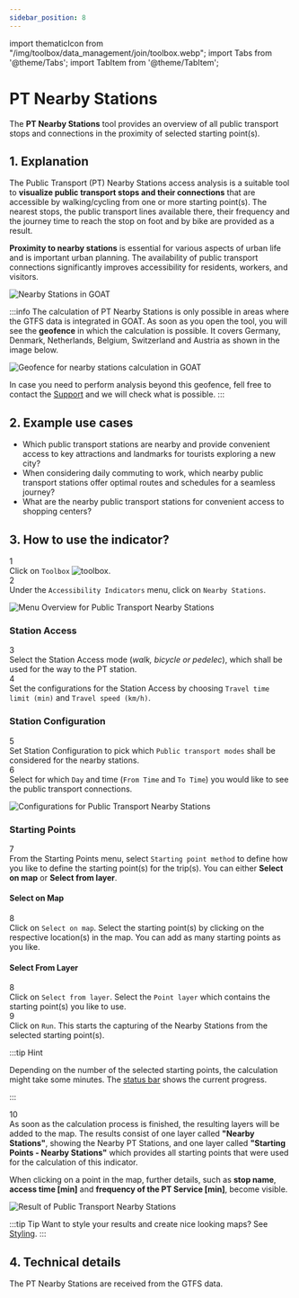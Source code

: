 ```yaml
---
sidebar_position: 8
---
```

import thematicIcon from "/img/toolbox/data_management/join/toolbox.webp";
import Tabs from '@theme/Tabs';
import TabItem from '@theme/TabItem';


# PT Nearby Stations

The **PT Nearby Stations** tool provides an overview of all public transport stops and connections in the proximity of selected starting point(s).

## 1. Explanation

The Public Transport (PT) Nearby Stations access analysis is a suitable tool to **visualize public transport stops and their connections** that are accessible by walking/cycling from one or more starting point(s). The nearest stops, the public transport lines available there, their frequency and the journey time to reach the stop on foot and by bike are provided as a result.

**Proximity to nearby stations** is essential for various aspects of urban life and is important urban planning. The availability of public transport connections significantly improves accessibility for residents, workers, and visitors.


![Nearby Stations in GOAT](/img/toolbox/accessibility_indicators/nearby_stations/nearby_stations_example.png "Nearby Stations in GOAT")

:::info 
The calculation of PT Nearby Stations is only possible in areas where the GTFS data is integrated in GOAT. As soon as you open the tool, you will see the **geofence** in which the calculation is possible. It covers Germany, Denmark, Netherlands, Belgium, Switzerland and Austria as shown in the image below.


<div style={{ display: 'flex', flexDirection: 'column', alignItems: 'center' }}>
  <img src={require('/img/toolbox/accessibility_indicators/nearby_stations/geofence.png').default} alt="Geofence for nearby stations calculation in GOAT" style={{ maxHeight: "400px", maxWidth: "400px", alignItems:'center'}}/>
</div> 

In case you need to perform analysis beyond this geofence, fell free to contact the [Support](https://plan4better.de/en/contact/ "Contact Support") and we will check what is possible. 
:::

## 2. Example use cases 

- Which public transport stations are nearby and provide convenient access to key attractions and landmarks for tourists exploring a new city?
- When considering daily commuting to work, which nearby public transport stations offer optimal routes and schedules for a seamless journey?
- What are the nearby public transport stations for convenient access to shopping centers?



## 3. How to use the indicator?

<div class="step">
  <div class="step-number">1</div>
  <div class="content">Click on <code>Toolbox</code> <img src={thematicIcon} alt="toolbox" style={{width: "25px"}}/>. </div>
</div>

<div class="step">
  <div class="step-number">2</div>
  <div class="content">Under the <code>Accessibility Indicators</code> menu, click on <code>Nearby Stations</code>.</div>
</div>

![Menu Overview for Public Transport Nearby Stations](/img/toolbox/accessibility_indicators/nearby_stations/nearby_stations_overview.png "Menu Overview for Public Transport Nearby Stations")

### Station Access

<div class="step">
  <div class="step-number">3</div>
  <div class="content">Select the Station Access mode (<i>walk, bicycle or pedelec</i>), which shall be used for the way to the PT station.</div>
</div>

<div class="step">
  <div class="step-number">4</div>
  <div class="content">Set the configurations for the Station Access by choosing <code>Travel time limit (min)</code> and <code>Travel speed (km/h)</code>.</div>
</div>

### Station Configuration

<div class="step">
  <div class="step-number">5</div>
  <div class="content">Set Station Configuration to pick which <code>Public transport modes</code> shall be considered for the nearby stations.</div>
</div>

<div class="step">
  <div class="step-number">6</div>
  <div class="content">Select for which <code>Day</code> and time (<code>From Time</code> and <code>To Time</code>) you would like to see the public transport connections.</div>
</div>

![Configurations for Public Transport Nearby Stations](/img/toolbox/accessibility_indicators/nearby_stations/nearby_stations_config.png "Configurations for Public Transport Nearby Stations")

### Starting Points

<div class="step">
  <div class="step-number">7</div>
  <div class="content">From the Starting Points menu, select <code>Starting point method</code> to define how you like to define the starting point(s) for the trip(s). You can either <b>Select on map</b> or <b>Select from layer</b>.</div>
</div>

<Tabs>
  <TabItem value="Select on Map" label="Select on Map" default className="tabItemBox">

 #### Select on Map

<div class="step">
  <div class="step-number">8</div>
  <div class="content">Click on <code>Select on map</code>. Select the starting point(s) by clicking on the respective location(s) in the map. You can add as many starting points as you like.</div>
</div>


  </TabItem>
  <TabItem value="Select From Layer" label="Select From Layer" className="tabItemBox">

 #### Select From Layer

 <div class="step">
  <div class="step-number">8</div>
  <div class="content">Click on <code>Select from layer</code>. Select the <code>Point layer</code> which contains the starting point(s) you like to use.</div>
</div>


  </TabItem>
</Tabs>

<div class="step">
  <div class="step-number">9</div>
  <div class="content">Click on <code>Run</code>. This starts the capturing of the Nearby Stations from the selected starting point(s).</div>
</div>

:::tip Hint

Depending on the number of the selected starting points, the calculation might take some minutes. The [status bar](../../workspace/home#status-bar) shows the current progress.

:::

<div class="step">
  <div class="step-number">10</div>
  <div class="content">As soon as the calculation process is finished, the resulting layers will be added to the map. The results consist of one layer called <b>"Nearby Stations"</b>, showing the Nearby PT Stations, and one layer called <b>"Starting Points - Nearby Stations"</b> which provides all starting points that were used for the calculation of this indicator. 
  <p></p>
  When clicking on a point in the map, further details, such as <b>stop name</b>, <b>access time [min]</b> and <b>frequency of the PT Service [min]</b>, become visible.
</div>
</div>


![Result of Public Transport Nearby Stations](/img/toolbox/accessibility_indicators/nearby_stations/nearby_stations_result.png "Result of Public Transport Nearby Stations")



:::tip Tip
Want to style your results and create nice looking maps? See [Styling](../../map/layer_style/styling).
:::

## 4. Technical details

The PT Nearby Stations are received from the GTFS data.